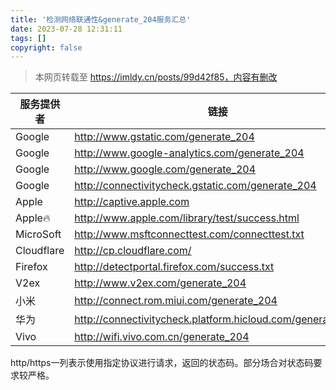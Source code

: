 ```yaml
---
title: '检测网络联通性&generate_204服务汇总'
date: 2023-07-28 12:31:11
tags: []
copyright: false
---
```


> 本网页转载至 https://imldy.cn/posts/99d42f85，内容有删改

| 服务提供者 | 链接                                                       | http/https | IP Version |
| ---------- | ---------------------------------------------------------- | ---------- | ---------- |
| Google     | http://www.gstatic.com/generate_204                        | 204/204    | 4+6        |
| Google     | http://www.google-analytics.com/generate_204               | 204/204    | 4+6        |
| Google     | http://www.google.com/generate_204                         | 204/204    | 4+6        |
| Google     | http://connectivitycheck.gstatic.com/generate_204          | 204/204    | 4+6        |
| Apple      | http://captive.apple.com                                   | 200/200    | 4+6        |
| Apple🔥     | http://www.apple.com/library/test/success.html             | 200/200    | 4+6        |
| MicroSoft  | http://www.msftconnecttest.com/connecttest.txt             | 200/error  | 4          |
| Cloudflare | http://cp.cloudflare.com/                                  | 204/204    | 4+6        |
| Firefox    | http://detectportal.firefox.com/success.txt                | 200/200    | 4+6        |
| V2ex       | http://www.v2ex.com/generate_204                           | 204/301    | 4+6        |
| 小米       | http://connect.rom.miui.com/generate_204                   | 204/204    | 4          |
| 华为       | http://connectivitycheck.platform.hicloud.com/generate_204 | 204/204    | 4          |
| Vivo       | http://wifi.vivo.com.cn/generate_204                       | 204/204    | 4          |

http/https一列表示使用指定协议进行请求，返回的状态码。部分场合对状态码要求较严格。